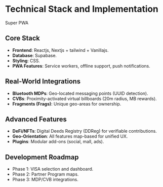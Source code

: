 # Technical Stack and Implementation
Super PWA 
## Core Stack
- **Frontend**: Reactjs, Nextjs + tailwind + Vanillajs.
- **Database**: Supabase.
- **Styling**: CSS.
- **PWA Features**: Service workers, offline support, push notifications.

## Real-World Integrations
- **Bluetooth MDPs**: Geo-located messaging points (UUID detection).
- **CVBs**: Proximity-activated virtual billboards (20m radius, MB rewards).
- **Fragments (Frags)**: Unique geo-areas for ownership.

## Advanced Features
- **DeFi/NFTs**: Digital Deeds Registry (DDReg) for verifiable contributions.
- **Geo-Orientation**: All features map-based for unified UX.
- **Plugins**: Modular add-ons (social, mall, ads).

## Development Roadmap
- Phase 1: VISA selection and dashboard.
- Phase 2: Partner Program maps.
- Phase 3: MDP/CVB integrations.
